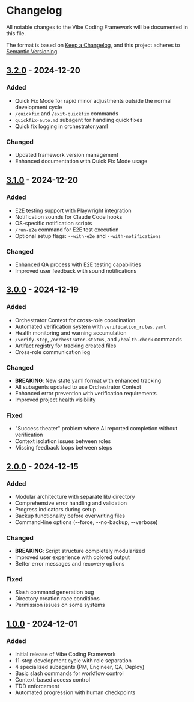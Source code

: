 # Changelog

All notable changes to the Vibe Coding Framework will be documented in this file.

The format is based on [Keep a Changelog](https://keepachangelog.com/en/1.0.0/),
and this project adheres to [Semantic Versioning](https://semver.org/spec/v2.0.0.html).

## [3.2.0] - 2024-12-20

### Added
- Quick Fix Mode for rapid minor adjustments outside the normal development cycle
- `/quickfix` and `/exit-quickfix` commands
- `quickfix-auto.md` subagent for handling quick fixes
- Quick fix logging in orchestrator.yaml

### Changed
- Updated framework version management
- Enhanced documentation with Quick Fix Mode usage

## [3.1.0] - 2024-12-20

### Added
- E2E testing support with Playwright integration
- Notification sounds for Claude Code hooks
- OS-specific notification scripts
- `/run-e2e` command for E2E test execution
- Optional setup flags: `--with-e2e` and `--with-notifications`

### Changed
- Enhanced QA process with E2E testing capabilities
- Improved user feedback with sound notifications

## [3.0.0] - 2024-12-19

### Added
- Orchestrator Context for cross-role coordination
- Automated verification system with `verification_rules.yaml`
- Health monitoring and warning accumulation
- `/verify-step`, `/orchestrator-status`, and `/health-check` commands
- Artifact registry for tracking created files
- Cross-role communication log

### Changed
- **BREAKING**: New state.yaml format with enhanced tracking
- All subagents updated to use Orchestrator Context
- Enhanced error prevention with verification requirements
- Improved project health visibility

### Fixed
- "Success theater" problem where AI reported completion without verification
- Context isolation issues between roles
- Missing feedback loops between steps

## [2.0.0] - 2024-12-15

### Added
- Modular architecture with separate lib/ directory
- Comprehensive error handling and validation
- Progress indicators during setup
- Backup functionality before overwriting files
- Command-line options (--force, --no-backup, --verbose)

### Changed
- **BREAKING**: Script structure completely modularized
- Improved user experience with colored output
- Better error messages and recovery options

### Fixed
- Slash command generation bug
- Directory creation race conditions
- Permission issues on some systems

## [1.0.0] - 2024-12-01

### Added
- Initial release of Vibe Coding Framework
- 11-step development cycle with role separation
- 4 specialized subagents (PM, Engineer, QA, Deploy)
- Basic slash commands for workflow control
- Context-based access control
- TDD enforcement
- Automated progression with human checkpoints

[3.2.0]: https://github.com/mizkun/vibeflow/compare/v3.1.0...v3.2.0
[3.1.0]: https://github.com/mizkun/vibeflow/compare/v3.0.0...v3.1.0
[3.0.0]: https://github.com/mizkun/vibeflow/compare/v2.0.0...v3.0.0
[2.0.0]: https://github.com/mizkun/vibeflow/compare/v1.0.0...v2.0.0
[1.0.0]: https://github.com/mizkun/vibeflow/releases/tag/v1.0.0